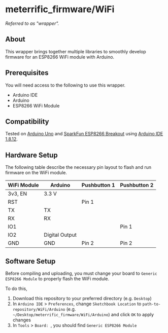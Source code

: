# meterrific_firmware/WiFi
_Referred to as "wrapper"._

## About
This wrapper brings together multiple libraries to smoothly develop firmware for an ESP8266 WiFi module with Arduino.

## Prerequisites
You will need access to the following to use this wrapper.

* Arduino IDE
* Arduino
* ESP8266 WiFi Module

## Compatibility
Tested on [Arduino Uno](https://store.arduino.cc/usa/arduino-uno-rev3) and [SparkFun ESP8266 Breakout](https://www.sparkfun.com/products/13678) using [Arduino IDE 1.8.12](https://www.arduino.cc/en/main/software).

## Hardware Setup
The following table describe the necessary pin layout to flash and run firmware on the WiFi module.

| WiFi Module | Arduino | Pushbutton 1 | Pushbutton 2 |
| ---| --- | --- | --- |
| 3v3, EN | 3.3 V | | |
| RST | | Pin 1 | |
| TX | TX | | |
| RX | RX | | |
| IO1 | | | Pin 1 |
| IO2 | Digital Output | | |
| GND | GND | Pin 2 | Pin 2 |

## Software Setup
Before compiling and uploading, you must change your board to `Generic ESP8266 Module` to properly flash the WiFi module.

To do this,
1. Download this repository to your preferred directory (e.g. `Desktop`)
2. In `Arduino IDE` > `Preferences`, change `Sketchbook Location` to `path-to-repository/WiFi/Arduino` (e.g. `~/Desktop/meterrific_firmware/WiFi/Arduino`) and click `OK` to apply changes
3. In `Tools` > `Board: `, you should find `Generic ESP8266 Module`
